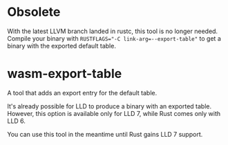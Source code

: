 # Obsolete

With the latest LLVM branch landed in rustc, this tool is no longer needed. Compile your binary with `RUSTFLAGS="-C link-arg=--export-table"` to get a binary with the exported default table.

# wasm-export-table

A tool that adds an export entry for the default table.

It's already possible for LLD to produce a binary with an exported table. However, this option is available only for LLD 7, while Rust comes only with LLD 6.

You can use this tool in the meantime until Rust gains LLD 7 support.
